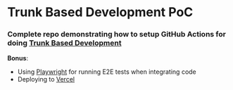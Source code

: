 # Trunk Based Development PoC

### Complete repo demonstrating how to setup GitHub Actions for doing [Trunk Based Development](https://trunkbaseddevelopment.com/)

**Bonus**:
- Using [Playwright](https://playwright.dev/) for running E2E tests when integrating code
- Deploying to [Vercel](https://vercel.com/)


